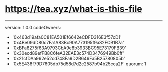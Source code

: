 # https://tea.xyz/what-is-this-file
---
version: 1.0.0
codeOwners:
  - '0x463d19afa0C81EA501Ef6642eCDFD316E3f57cD1'
  - '0x4Be09dD80c7Fa1A83Bc90A773195f9a82FCB1B7a'
  - '0xBFa8275f63A9793CbA9e8b3933BC95E73179FB39'
  - '0x30ecd89efFB8C6feA32EAE3c574D3476949Bb0ff'
  - '0x21cfDAa962e52cd748Fa9D2B646Fa5B25780805b'
  - '0x5E438f79D7605db75d58d7d2c2587b94b25cca2F'
quorum: 1
